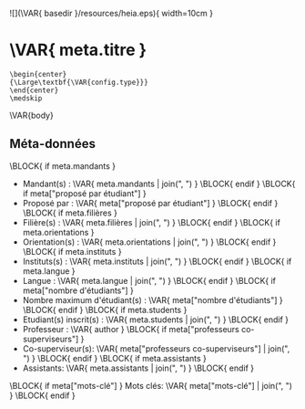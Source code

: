 ![](\VAR{ basedir }/resources/heia.eps){ width=10cm }

# \VAR{ meta.titre }

```{=latex}
\begin{center}
{\Large\textbf{\VAR{config.type}}}
\end{center}
\medskip

```

\VAR{body}

## Méta-données

\BLOCK{ if meta.mandants }
- Mandant(s) : \VAR{ meta.mandants | join(", ") }
\BLOCK{ endif }
\BLOCK{ if meta["proposé par étudiant"] }
- Proposé par : \VAR{ meta["proposé par étudiant"] }
\BLOCK{ endif }
\BLOCK{ if meta.filières }
- Filière(s) : \VAR{ meta.filières | join(", ") }
\BLOCK{ endif }
\BLOCK{ if meta.orientations }
- Orientation(s) : \VAR{ meta.orientations | join(", ") }
\BLOCK{ endif }
\BLOCK{ if meta.instituts }
- Instituts(s) : \VAR{ meta.instituts | join(", ") }
\BLOCK{ endif }
\BLOCK{ if meta.langue }
- Langue : \VAR{ meta.langue | join(", ") }
\BLOCK{ endif }
\BLOCK{ if meta["nombre d'étudiants"] }
- Nombre maximum d'étudiant(s) : \VAR{ meta["nombre d'étudiants"] }
\BLOCK{ endif }
\BLOCK{ if meta.students }
- Etudiant(s) inscrit(s) : \VAR{ meta.students | join(", ") }
\BLOCK{ endif }
- Professeur : \VAR{ author }
\BLOCK{ if meta["professeurs co-superviseurs"] }
- Co-superviseur(s): \VAR{ meta["professeurs co-superviseurs"] | join(", ") }
\BLOCK{ endif }
\BLOCK{ if meta.assistants }
- Assistants: \VAR{ meta.assistants | join(", ") }
\BLOCK{ endif }

\BLOCK{ if meta["mots-clé"] }
Mots clés: \VAR{ meta["mots-clé"] | join(", ") }
\BLOCK{ endif }